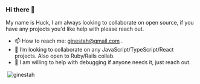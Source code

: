### Hi there 👋
My name is Huck, I am always looking to collaborate on open source, if you have any projects you'd like help with please reach out. <br>



- 📫 How to reach me: ginestah@gmail.com .
- 👯 I’m looking to collaborate on any JavaScript/TypeScript/React projects. Also open to Ruby/Rails collab.
- 🤔 I am willing to help with debugging if anyone needs it, just reach out.
<p>&nbsp;<img align="center" src="https://github-readme-stats.vercel.app/api?username=ginestah&show_icons=true" alt="ginestah" /></p>


<!--
**ginestah/ginestah** is a ✨ _special_ ✨ repository because its `README.md` (this file) appears on your GitHub profile.

Here are some ideas to get you started:

- 🔭 I’m currently working on ...
- 🌱 I’m currently learning ...
- 👯 I’m looking to collaborate on ...
- 🤔 I’m looking for help with ...
- 💬 Ask me about ...
- 📫 How to reach me: ...
- 😄 Pronouns: ...
- ⚡ Fun fact: ...
-->
